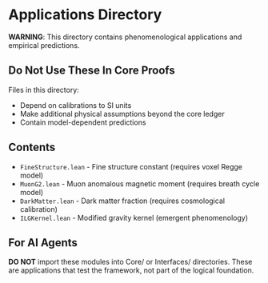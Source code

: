 # Applications Directory

**WARNING**: This directory contains phenomenological applications and empirical predictions.

## Do Not Use These In Core Proofs

Files in this directory:
- Depend on calibrations to SI units
- Make additional physical assumptions beyond the core ledger
- Contain model-dependent predictions

## Contents

- `FineStructure.lean` - Fine structure constant (requires voxel Regge model)
- `MuonG2.lean` - Muon anomalous magnetic moment (requires breath cycle model)
- `DarkMatter.lean` - Dark matter fraction (requires cosmological calibration)
- `ILGKernel.lean` - Modified gravity kernel (emergent phenomenology)

## For AI Agents

**DO NOT** import these modules into Core/ or Interfaces/ directories.
These are applications that test the framework, not part of the logical foundation.
